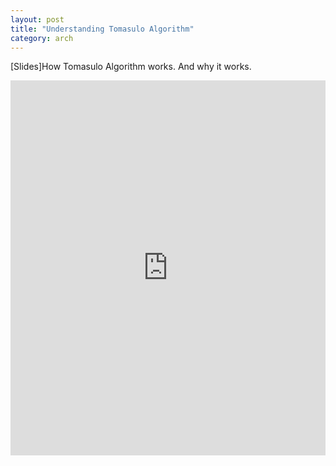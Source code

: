 ```yaml
---
layout: post
title: "Understanding Tomasulo Algorithm"
category: arch
---
```



[Slides]How Tomasulo Algorithm works. And why it works.


<!--more-->

<iframe src="http://www.slideshare.net/slideshow/embed_code/24540349" width="100%" height="600" frameborder="0" marginwidth="0" marginheight="0" scrolling="no"></iframe>
